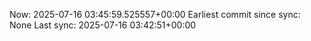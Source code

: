 Now: 2025-07-16 03:45:59.525557+00:00 Earliest commit since sync: None Last sync: 2025-07-16 03:42:51+00:00
